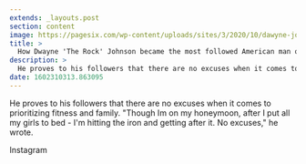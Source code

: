 ```yaml
--- 
extends: _layouts.post 
section: content 
image: https://pagesix.com/wp-content/uploads/sites/3/2020/10/dawyne-johnson.jpg?quality=90&strip=all&w=1200 
title: > 
  How Dwayne 'The Rock' Johnson became the most followed American man on Instagram 
description: > 
  He proves to his followers that there are no excuses when it comes to prioritizing fitness and family."Though Im on my honeymoon, after I put all my girls to bed - I'm hitting the iron and getting after it.No excuses," he wrote. 
date: 1602310313.863095 
--- 
```

He proves to his followers that there are no excuses when it comes to prioritizing fitness and family. "Though Im on my honeymoon, after I put all my girls to bed - I'm hitting the iron and getting after it. No excuses," he wrote.

Instagram